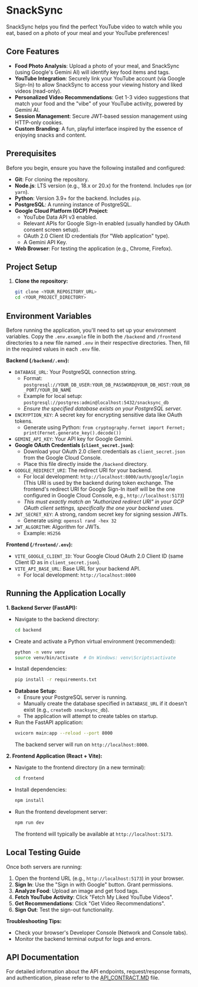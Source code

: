 # SnackSync

SnackSync helps you find the perfect YouTube video to watch while you eat, based on a photo of your meal and your YouTube preferences!

## Core Features

*   **Food Photo Analysis**: Upload a photo of your meal, and SnackSync (using Google's Gemini AI) will identify key food items and tags.
*   **YouTube Integration**: Securely link your YouTube account (via Google Sign-In) to allow SnackSync to access your viewing history and liked videos (read-only).
*   **Personalized Video Recommendations**: Get 1-3 video suggestions that match your food and the "vibe" of your YouTube activity, powered by Gemini AI.
*   **Session Management**: Secure JWT-based session management using HTTP-only cookies.
*   **Custom Branding**: A fun, playful interface inspired by the essence of enjoying snacks and content.

## Prerequisites

Before you begin, ensure you have the following installed and configured:

*   **Git**: For cloning the repository.
*   **Node.js**: LTS version (e.g., 18.x or 20.x) for the frontend. Includes `npm` (or `yarn`).
*   **Python**: Version 3.9+ for the backend. Includes `pip`.
*   **PostgreSQL**: A running instance of PostgreSQL.
*   **Google Cloud Platform (GCP) Project**:
    *   YouTube Data API v3 enabled.
    *   Relevant APIs for Google Sign-In enabled (usually handled by OAuth consent screen setup).
    *   OAuth 2.0 Client ID credentials (for "Web application" type).
    *   A Gemini API Key.
*   **Web Browser**: For testing the application (e.g., Chrome, Firefox).

## Project Setup

1.  **Clone the repository:**
    ```bash
    git clone <YOUR_REPOSITORY_URL>
    cd <YOUR_PROJECT_DIRECTORY>
    ```

## Environment Variables

Before running the application, you'll need to set up your environment variables. Copy the `.env.example` file in both the `/backend` and `/frontend` directories to a new file named `.env` in their respective directories. Then, fill in the required values in each `.env` file.

**Backend (`/backend/.env`):**

*   `DATABASE_URL`: Your PostgreSQL connection string.
    *   Format: `postgresql://YOUR_DB_USER:YOUR_DB_PASSWORD@YOUR_DB_HOST:YOUR_DB_PORT/YOUR_DB_NAME`
    *   Example for local setup: `postgresql://postgres:admin@localhost:5432/snacksync_db`
    *   *Ensure the specified database exists on your PostgreSQL server.*
*   `ENCRYPTION_KEY`: A secret key for encrypting sensitive data like OAuth tokens.
    *   Generate using Python: `from cryptography.fernet import Fernet; print(Fernet.generate_key().decode())`
*   `GEMINI_API_KEY`: Your API key for Google Gemini.
*   **Google OAuth Credentials (`client_secret.json`)**:
    *   Download your OAuth 2.0 client credentials as `client_secret.json` from the Google Cloud Console.
    *   Place this file directly inside the `/backend` directory.
*   `GOOGLE_REDIRECT_URI`: The redirect URI for your backend.
    *   For local development: `http://localhost:8000/auth/google/login` (This URI is used by the backend during token exchange. The frontend's redirect URI for Google Sign-In itself will be the one configured in Google Cloud Console, e.g., `http://localhost:5173`)
    *   *This must exactly match an "Authorized redirect URI" in your GCP OAuth client settings, specifically the one your backend uses.*
*   `JWT_SECRET_KEY`: A strong, random secret key for signing session JWTs.
    *   Generate using: `openssl rand -hex 32`
*   `JWT_ALGORITHM`: Algorithm for JWTs.
    *   Example: `HS256`

**Frontend (`/frontend/.env`):**

*   `VITE_GOOGLE_CLIENT_ID`: Your Google Cloud OAuth 2.0 Client ID (same Client ID as in `client_secret.json`).
*   `VITE_API_BASE_URL`: Base URL for your backend API.
    *   For local development: `http://localhost:8000`

## Running the Application Locally

**1. Backend Server (FastAPI):**

*   Navigate to the backend directory:
    ```bash
    cd backend
    ```
*   Create and activate a Python virtual environment (recommended):
    ```bash
    python -m venv venv
    source venv/bin/activate  # On Windows: venv\Scripts\activate
    ```
*   Install dependencies:
    ```bash
    pip install -r requirements.txt
    ```
*   **Database Setup:**
    *   Ensure your PostgreSQL server is running.
    *   Manually create the database specified in `DATABASE_URL` if it doesn't exist (e.g., `createdb snacksync_db`).
    *   The application will attempt to create tables on startup.
*   Run the FastAPI application:
    ```bash
    uvicorn main:app --reload --port 8000
    ```
    The backend server will run on `http://localhost:8000`.

**2. Frontend Application (React + Vite):**

*   Navigate to the frontend directory (in a new terminal):
    ```bash
    cd frontend
    ```
*   Install dependencies:
    ```bash
    npm install
    ```
*   Run the frontend development server:
    ```bash
    npm run dev
    ```
    The frontend will typically be available at `http://localhost:5173`.

## Local Testing Guide

Once both servers are running:

1.  Open the frontend URL (e.g., `http://localhost:5173`) in your browser.
2.  **Sign In**: Use the "Sign in with Google" button. Grant permissions.
3.  **Analyze Food**: Upload an image and get food tags.
4.  **Fetch YouTube Activity**: Click "Fetch My Liked YouTube Videos".
5.  **Get Recommendations**: Click "Get Video Recommendations".
6.  **Sign Out**: Test the sign-out functionality.

**Troubleshooting Tips:**
*   Check your browser's Developer Console (Network and Console tabs).
*   Monitor the backend terminal output for logs and errors.

## API Documentation

For detailed information about the API endpoints, request/response formats, and authentication, please refer to the [API_CONTRACT.MD](./API_CONTRACT.MD) file.

